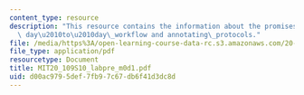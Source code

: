 ```yaml
---
content_type: resource
description: "This resource contains the information about the promises\_and\_expectations,\
  \ day\u2010to\u2010day\_workflow and annotating\_protocols."
file: /media/https%3A/open-learning-course-data-rc.s3.amazonaws.com/20-109-laboratory-fundamentals-in-biological-engineering-spring-2010/d00ac9795def7fb97c67db6f41d3dc8d_MIT20_109S10_labpre_m0d1.pdf
file_type: application/pdf
resourcetype: Document
title: MIT20_109S10_labpre_m0d1.pdf
uid: d00ac979-5def-7fb9-7c67-db6f41d3dc8d
---
```

